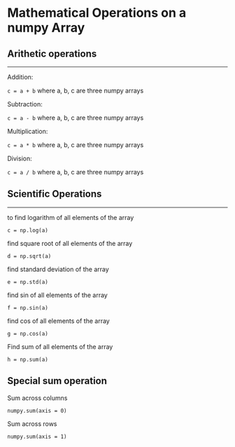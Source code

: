 # Mathematical Operations on a numpy Array

## Arithetic operations
----
Addition:

```c = a + b```   where a, b, c are three numpy arrays

Subtraction:

```c = a - b```   where a, b, c are three numpy arrays

Multiplication:

```c = a * b```   where a, b, c are three numpy arrays

Division:

```c = a / b```   where a, b, c are three numpy arrays


## Scientific Operations
---

to find logarithm of all elements of the array

```c = np.log(a) ```

find square root of all elements of the array

```d = np.sqrt(a) ```

find standard deviation of the array 

```e = np.std(a)  ```

find sin of all elements of the array

```f = np.sin(a) ```

find cos of all elements of the array

```g = np.cos(a) ``` 

Find sum of all elements of the array

```h = np.sum(a) ```  

## Special sum operation

Sum across columns

```numpy.sum(axis = 0)```

Sum across rows

```numpy.sum(axis = 1)```
